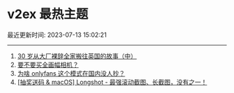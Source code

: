 # v2ex 最热主题

最近更新时间: 2023-07-13 15:02:21

--- 
1. [30 岁从大厂裸辞全家搬往英国的故事（中）](https://www.v2ex.com/t/956323) 
2. [要不要买全画幅相机？](https://www.v2ex.com/t/956304) 
3. [为啥 onlyfans 这个模式在国内没人抄？](https://www.v2ex.com/t/956314) 
4. [[抽奖送码 & macOS] Longshot - 最强滚动截图、长截图，没有之一！](https://www.v2ex.com/t/956351) 

